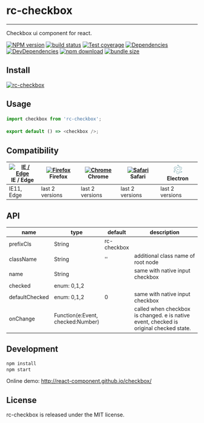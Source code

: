 # rc-checkbox

---

Checkbox ui component for react.

[![NPM version][npm-image]][npm-url]
[![build status][travis-image]][travis-url]
[![Test coverage][coveralls-image]][coveralls-url]
[![Dependencies][david-image]][david-url]
[![DevDependencies][david-dev-image]][david-dev-url]
[![npm download][download-image]][download-url]
[![bundle size][bundlephobia-image]][bundlephobia-url]

[npm-image]: http://img.shields.io/npm/v/rc-checkbox.svg?style=flat-square
[npm-url]: http://npmjs.org/package/rc-checkbox
[travis-image]: https://img.shields.io/travis/react-component/checkbox/master?style=flat-square
[travis-url]: https://travis-ci.org/react-component/checkbox
[circleci-image]: https://img.shields.io/circleci/react-component/checkbox/master?style=flat-square
[circleci-url]: https://circleci.com/gh/react-component/checkbox
[coveralls-image]: https://img.shields.io/coveralls/react-component/checkbox.svg?style=flat-square
[coveralls-url]: https://coveralls.io/r/react-component/checkbox?branch=master
[david-url]: https://david-dm.org/react-component/checkbox
[david-image]: https://david-dm.org/react-component/checkbox/status.svg?style=flat-square
[david-dev-url]: https://david-dm.org/react-component/checkbox?type=dev
[david-dev-image]: https://david-dm.org/react-component/checkbox/dev-status.svg?style=flat-square
[download-image]: https://img.shields.io/npm/dm/rc-checkbox.svg?style=flat-square
[download-url]: https://npmjs.org/package/rc-checkbox
[bundlephobia-url]: https://bundlephobia.com/result?p=rc-checkbox
[bundlephobia-image]: https://badgen.net/bundlephobia/minzip/rc-checkbox

## Install

[![rc-checkbox](https://nodei.co/npm/rc-checkbox.png)](https://npmjs.org/package/rc-checkbox)

## Usage

```js
import checkbox from 'rc-checkbox';

export default () => <checkbox />;
```

## Compatibility

| [<img src="https://raw.githubusercontent.com/alrra/browser-logos/master/src/edge/edge_48x48.png" alt="IE / Edge" width="24px" height="24px" />](http://godban.github.io/browsers-support-badges/)<br>IE / Edge | [<img src="https://raw.githubusercontent.com/alrra/browser-logos/master/src/firefox/firefox_48x48.png" alt="Firefox" width="24px" height="24px" />](http://godban.github.io/browsers-support-badges/)<br>Firefox | [<img src="https://raw.githubusercontent.com/alrra/browser-logos/master/src/chrome/chrome_48x48.png" alt="Chrome" width="24px" height="24px" />](http://godban.github.io/browsers-support-badges/)<br>Chrome | [<img src="https://raw.githubusercontent.com/alrra/browser-logos/master/src/safari/safari_48x48.png" alt="Safari" width="24px" height="24px" />](http://godban.github.io/browsers-support-badges/)<br>Safari | [<img src="https://raw.githubusercontent.com/alrra/browser-logos/master/src/electron/electron_48x48.png" alt="Electron" width="24px" height="24px" />](http://godban.github.io/browsers-support-badges/)<br>Electron |
| --- | --- | --- | --- | --- |
| IE11, Edge | last 2 versions | last 2 versions | last 2 versions | last 2 versions |

## API

<table class="table table-bordered table-striped">
  <thead>
  <tr>
    <th style="width: 100px;">name</th>
    <th style="width: 50px;">type</th>
    <th style="width: 50px;">default</th>
    <th>description</th>
  </tr>
  </thead>
  <tbody>
    <tr>
      <td>prefixCls</td>
      <td>String</td>
      <td>rc-checkbox</td>
      <td></td>
    </tr>
    <tr>
      <td>className</td>
      <td>String</td>
      <td>''</td>
      <td>additional class name of root node</td>
    </tr>
      <tr>
      <td>name</td>
      <td>String</td>
      <td></td>
      <td>same with native input checkbox</td>
    </tr>
    <tr>
      <td>checked</td>
      <td>enum: 0,1,2</td>
      <td></td>
      <td></td>
    </tr>
    <tr>
      <td>defaultChecked</td>
      <td>enum: 0,1,2</td>
      <td>0</td>
      <td>same with native input checkbox</td>
    <tr>
      <td>onChange</td>
      <td>Function(e:Event, checked:Number)</td>
      <td></td>
      <td>called when checkbox is changed. e is native event, checked is original checked state.</td>
    </tr>
  </tbody>
</table>

## Development

```
npm install
npm start
```

Online demo: http://react-component.github.io/checkbox/

## License

rc-checkbox is released under the MIT license.
